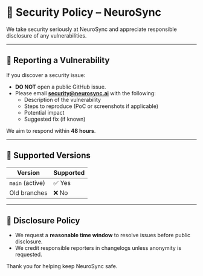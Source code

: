# 🔐 Security Policy – NeuroSync

We take security seriously at NeuroSync and appreciate responsible disclosure of any vulnerabilities.

---

## 📣 Reporting a Vulnerability

If you discover a security issue:

- **DO NOT** open a public GitHub issue.
- Please email **security@neurosync.ai** with the following:
  - Description of the vulnerability
  - Steps to reproduce (PoC or screenshots if applicable)
  - Potential impact
  - Suggested fix (if known)

We aim to respond within **48 hours**.

---

## 🔐 Supported Versions

| Version        | Supported          |
|----------------|--------------------|
| `main` (active)| ✅ Yes              |
| Old branches   | ❌ No               |

---

## 🤝 Disclosure Policy

- We request a **reasonable time window** to resolve issues before public disclosure.
- We credit responsible reporters in changelogs unless anonymity is requested.

Thank you for helping keep NeuroSync safe.

